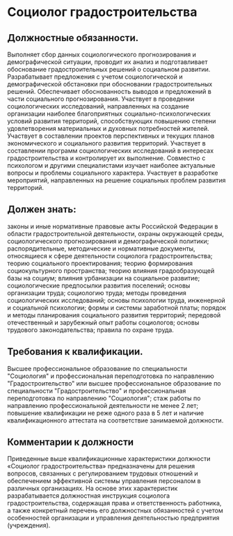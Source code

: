 # Социолог градостроительства

## Должностные обязанности.
Выполняет сбор данных социологического
прогнозирования и демографической ситуации, проводит их анализ и
подготавливает обоснование градостроительных решений о социальном развитии.
Разрабатывает предложения с учетом социологической и демографической
обстановки при обосновании градостроительных решений. Обеспечивает
обоснованность выводов и предложений в части социального прогнозирования.
Участвует в проведении социологических исследований, направленных на создание
организации наиболее благоприятных социально-психологических условий развития
территорий, способствующих повышению степени удовлетворения материальных и
духовных потребностей жителей. Участвует в составлении проектов перспективных
и текущих планов экономического и социального развития территорий. Участвует в
составлении программ социологических исследований в интересах
градостроительства и контролирует их выполнение. Совместно с психологом и
другими специалистами изучает наиболее актуальные вопросы и проблемы
социального характера. Участвует в разработке мероприятий, направленных на
решение социальных проблем развития территорий.

## Должен знать:
законы и иные нормативные правовые акты Российской Федерации
в области градостроительной деятельности, охраны окружающей среды,
социологического прогнозирования и демографической политики; распорядительные,
методические и нормативные документы, относящиеся к сфере деятельности
социолога градостроительства; теорию социального проектирования; теорию
формирования социокультурного пространства; теорию влияния градообразующей
базы на социум; влияния урбанизации на социальное развитие; социологические
предпосылки развития поселений; основы организации труда; социологию труда;
методы проведения социологических исследований; основы психологии труда,
инженерной и социальной психологии; формы и системы заработной платы; порядок
и методы планирования социального развития территорий; передовой отечественный
и зарубежный опыт работы социологов; основы трудового законодательства;
правила по охране труда.

## Требования к квалификации.
Высшее профессиональное образование по
специальности "Социология" и профессиональная переподготовка по направлению
"Градостроительство" или высшее профессиональное образование по специальности
"Градостроительство" и профессиональная переподготовка по направлению
"Социология"; стаж работы по направлению профессиональной деятельности не
менее 2 лет; повышение квалификации не реже одного раза в 5 лет и наличие
квалификационного аттестата на соответствие занимаемой должности.

## Комментарии к должности

Приведенные выше квалификационные характеристики должности «Социолог
градостроительства» предназначены для решения вопросов, связанных с
регулированием трудовых отношений и обеспечением эффективной системы
управления персоналом в различных организациях. На основе этих характеристик
разрабатывается должностная инструкция социолога градостроительства,
содержащая права и ответственность работника, а также конкретный перечень его
должностных обязанностей с учетом особенностей организации и управления
деятельностью предприятия (учреждения).

